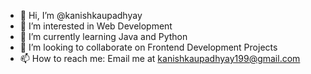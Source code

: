 - 👋 Hi, I’m @kanishkaupadhyay
- 👀 I’m interested in Web Development
- 🌱 I’m currently learning Java and Python
- 💞️ I’m looking to collaborate on Frontend Development Projects
- 📫 How to reach me: Email me at kanishkaupadhyay199@gmail.com

<!---
kanishkaupadhyay/kanishkaupadhyay is a ✨ special ✨ repository because its `README.md` (this file) appears on your GitHub profile.
You can click the Preview link to take a look at your changes.
--->
